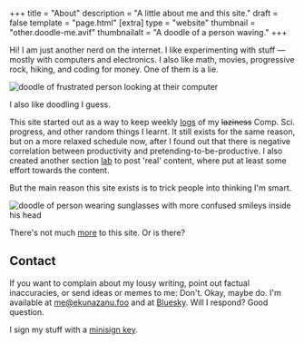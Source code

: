 +++
title = "About"
description = "A little about me and this site."
draft = false
template = "page.html"
[extra]
type = "website"
thumbnail = "other.doodle-me.avif"
thumbnailalt = "A doodle of a person waving."
+++

Hi! I am just another nerd on the internet. I like experimenting with stuff — mostly with computers and electronics. I also like math, movies, progressive rock, hiking, and coding for money. One of them is a lie.

![doodle of frustrated person looking at their computer](/media/other/doodle-frustrated-looking-at-computer.avif)

I also like doodling I guess.

This site started out as a way to keep weekly [logs](/log) of my ~~laziness~~ Comp. Sci. progress, and other random things I learnt. It still exists for the same reason, but on a more relaxed schedule now, after I found out that there is negative correlation between productivity and pretending-to-be-productive. I also created another section [lab](/lab) to post 'real' content, where put at least some effort towards the content.

But the main reason this site exists is to trick people into thinking I'm smart.

![doodle of person wearing sunglasses with more confused smileys inside his head](/media/other/doodle-fake-it-make-it.avif)

There's not much [more](/more) to this site. Or is there?

## Contact

If you want to complain about my lousy writing, point out factual inaccuracies, or send ideas or memes to me: Don't. Okay, maybe do. I'm available at [me@ekunazanu.foo](mailto:me@ekunazanu.foo) and at [Bluesky](https://bsky.app/profile/ekunazanu.foo). Will I respond? Good question.

I sign my stuff with a [minisign key](/misc/ekunazanu.pub).
